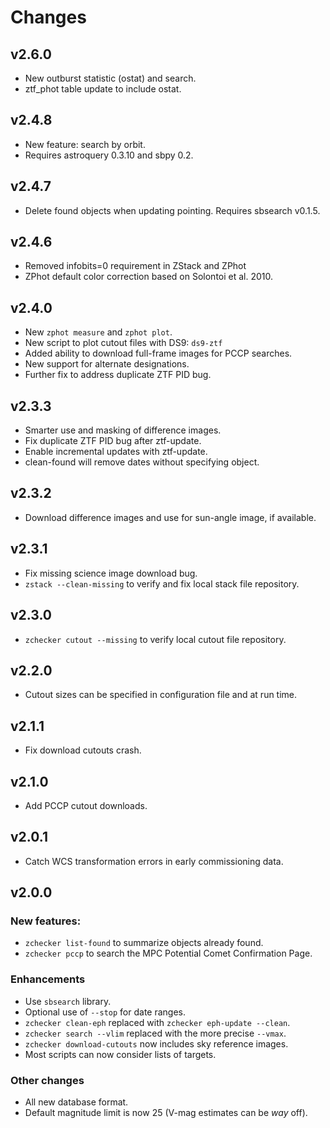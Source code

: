 # Changes

## v2.6.0
* New outburst statistic (ostat) and search.
* ztf_phot table update to include ostat.

## v2.4.8
* New feature: search by orbit.
* Requires astroquery 0.3.10 and sbpy 0.2.

## v2.4.7
* Delete found objects when updating pointing.  Requires sbsearch v0.1.5.

## v2.4.6
* Removed infobits=0 requirement in ZStack and ZPhot
* ZPhot default color correction based on Solontoi et al. 2010.

## v2.4.0
* New `zphot measure` and `zphot plot`.
* New script to plot cutout files with DS9: `ds9-ztf`
* Added ability to download full-frame images for PCCP searches.
* New support for alternate designations.
* Further fix to address duplicate ZTF PID bug.

## v2.3.3
* Smarter use and masking of difference images.
* Fix duplicate ZTF PID bug after ztf-update.
* Enable incremental updates with ztf-update.
* clean-found will remove dates without specifying object.

## v2.3.2
* Download difference images and use for sun-angle image, if available.

## v2.3.1
* Fix missing science image download bug.
* `zstack --clean-missing` to verify and fix local stack file repository.

## v2.3.0
* `zchecker cutout --missing` to verify local cutout file repository.

## v2.2.0
* Cutout sizes can be specified in configuration file and at run time.

## v2.1.1
* Fix download cutouts crash.

## v2.1.0
* Add PCCP cutout downloads.

## v2.0.1
* Catch WCS transformation errors in early commissioning data.

## v2.0.0

### New features:
* ``zchecker list-found`` to summarize objects already found.
* ``zchecker pccp`` to search the MPC Potential Comet Confirmation Page.

### Enhancements
* Use ``sbsearch`` library.
* Optional use of ``--stop`` for date ranges.
* ``zchecker clean-eph`` replaced with ``zchecker eph-update --clean``.
* ``zchecker search --vlim`` replaced with the more precise ``--vmax``.
* ``zchecker download-cutouts`` now includes sky reference images.
* Most scripts can now consider lists of targets.

### Other changes
* All new database format.
* Default magnitude limit is now 25 (V-mag estimates can be _way_ off).
